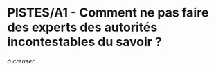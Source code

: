 # PISTES/A1 - Comment ne pas faire des experts des autorités incontestables du savoir ?

*à creuser*
